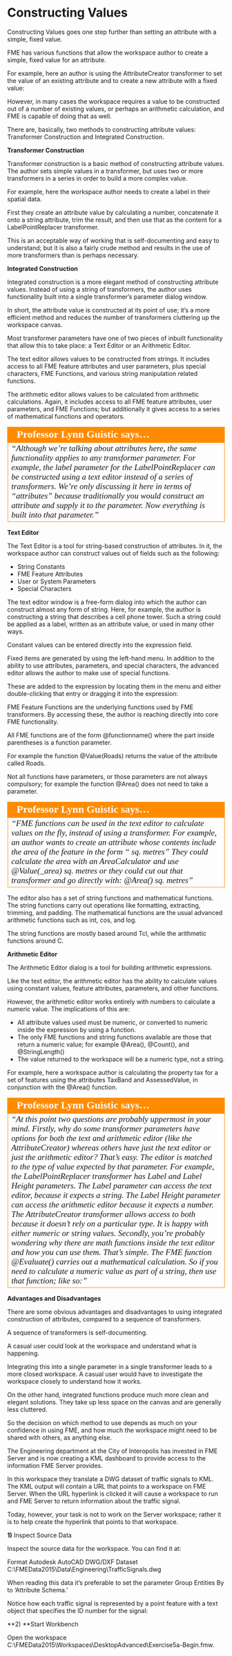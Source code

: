 # Constructing Values

Constructing Values goes one step further than setting an attribute with a simple, fixed value.

FME has various functions that allow the workspace author to create a simple, fixed value for an attribute.

For example, here an author is using the AttributeCreator transformer to set the value of an existing attribute and to create a new attribute with a fixed value:

However, in many cases the workspace requires a value to be constructed out of a number of existing values, or perhaps an arithmetic calculation, and FME is capable of doing that as well.

There are, basically, two methods to constructing attribute values: Transformer Construction and Integrated Construction.

**Transformer Construction**

Transformer construction is a basic method of constructing attribute values. The author sets simple values in a transformer, but uses two or more transformers in a series in order to build a more complex value.

For example, here the workspace author needs to create a label in their spatial data.

First they create an attribute value by calculating a number, concatenate it onto a string attribute, trim the result, and then use that as the content for a LabelPointReplacer transformer.

This is an acceptable way of working that is self-documenting and easy to understand; but it is also a fairly crude method and results in the use of more transformers than is perhaps necessary.

**Integrated Construction**

Integrated construction is a more elegant method of constructing attribute values. Instead of using a string of transformers, the author uses functionality built into a single transformer’s parameter dialog window.

In short, the attribute value is constructed at its point of use; it’s a more efficient method and reduces the number of transformers cluttering up the workspace canvas.

Most transformer parameters have one of two pieces of inbuilt functionality that allow this to take place: a Text Editor or an Arithmetic Editor.

The text editor allows values to be constructed from strings. It includes access to all FME feature attributes and user parameters, plus special characters, FME Functions, and various string manipulation related functions.

The arithmetic editor allows values to be calculated from arithmetic calculations. Again, it includes access to all FME feature attributes, user parameters, and FME Functions; but additionally it gives access to a series of mathematical functions and operators.

<table style="border-spacing: 0px">
<tr>
<td style="vertical-align:middle;background-color:darkorange;border: 2px solid darkorange">
<i class="fa fa-quote-left fa-lg fa-pull-left fa-fw" style="color:white;padding-right: 12px;vertical-align:text-top"></i>
<span style="color:white;font-size:x-large;font-weight: bold;font-family:serif">Professor Lynn Guistic says…</span>
</td>
</tr>

<tr>
<td style="border: 1px solid darkorange">
<span style="font-family:serif; font-style:italic; font-size:larger">
“Although we’re talking about attributes here, the same functionality
applies to any transformer parameter.
For example, the label parameter for the LabelPointReplacer can be
constructed using a text editor instead of a series of transformers.
We’re only discussing it here in terms of “attributes” because traditionally you would
construct an attribute and supply it to the parameter. Now everything is built into that
parameter.”
</span>
</td>
</tr>
</table>

**Text Editor**

The Text Editor is a tool for string-based construction of attributes. In it, the workspace author can construct values out of fields such as the following:

- String Constants
- FME Feature Attributes
- User or System Parameters
- Special Characters

The text editor window is a free-form dialog into which the author can construct almost any form of string. Here, for example, the author is constructing a string that describes a cell phone tower. Such a string could be applied as a label, written as an attribute value, or used in many other ways.

Constant values can be entered directly into the expression field.

Fixed items are generated by using the left-hand menu. In addition to the ability to use attributes, parameters, and special characters, the advanced editor allows the author to make use of special functions.

These are added to the expression by locating them in the menu and either double-clicking that entry or dragging it into the expression:

FME Feature Functions are the underlying functions used by FME transformers. By accessing these, the author is reaching directly into core FME functionality.

All FME functions are of the form @functionname() where the part inside parentheses is a function parameter.

For example the function @Value(Roads) returns the value of the attribute called Roads.

Not all functions have parameters, or those parameters are not always compulsory; for
example the function @Area() does not need to take a parameter.

<table style="border-spacing: 0px">
<tr>
<td style="vertical-align:middle;background-color:darkorange;border: 2px solid darkorange">
<i class="fa fa-quote-left fa-lg fa-pull-left fa-fw" style="color:white;padding-right: 12px;vertical-align:text-top"></i>
<span style="color:white;font-size:x-large;font-weight: bold;font-family:serif">Professor Lynn Guistic says…</span>
</td>
</tr>

<tr>
<td style="border: 1px solid darkorange">
<span style="font-family:serif; font-style:italic; font-size:larger">
“FME functions can be used in the text editor to calculate values on the fly,
instead of using a transformer.
For example, an author wants to create an attribute whose contents
include the area of the feature in the form “<area> sq. metres”
They could calculate the area with an AreaCalculator and use @Value(_area) sq. metres
or they could cut out that transformer and go directly with: @Area() sq. metres”
</span>
</td>
</tr>
</table>

The editor also has a set of string functions and mathematical functions. The string functions carry out operations like formatting, extracting, trimming, and padding. The mathematical functions are the usual advanced arithmetic functions such as int, cos, and log.

The string functions are mostly based around Tcl, while the arithmetic functions around C.

**Arithmetic Editor**

The Arithmetic Editor dialog is a tool for building arithmetic expressions.

Like the text editor, the arithmetic editor has the ability to calculate values using constant values, feature attributes, parameters, and other functions.

However, the arithmetic editor works entirely with numbers to calculate a numeric value. The implications of this are:

- All attribute values used must be numeric, or converted to numeric inside the expression by using a function.
- The only FME functions and string functions available are those that return a numeric
value; for example @Area(), @Count(), and @StringLength()
- The value returned to the workspace will be a numeric type, not a string.

For example, here a workspace author is calculating the property tax for a set of features using the attributes TaxBand and AssessedValue, in conjunction with the @Area() function.

<table style="border-spacing: 0px">
<tr>
<td style="vertical-align:middle;background-color:darkorange;border: 2px solid darkorange">
<i class="fa fa-quote-left fa-lg fa-pull-left fa-fw" style="color:white;padding-right: 12px;vertical-align:text-top"></i>
<span style="color:white;font-size:x-large;font-weight: bold;font-family:serif">Professor Lynn Guistic says…</span>
</td>
</tr>

<tr>
<td style="border: 1px solid darkorange">
<span style="font-family:serif; font-style:italic; font-size:larger">
“At this point two questions are probably uppermost in your mind.
Firstly, why do some transformer parameters have options for both the
text and arithmetic editor (like the AttributeCreator) whereas others have
just the text editor or just the arithmetic editor?
That’s easy. The editor is matched to the type of value expected by that parameter. For
example, the LabelPointReplacer transformer has Label and Label Height parameters.
The Label parameter can access the text editor, because it expects a string. The Label
Height parameter can access the arithmetic editor because it expects a number.
The AttributeCreator transformer allows access to both because it doesn’t rely on a
particular type. It is happy with either numeric or string values.
Secondly, you’re probably wondering why there are math functions inside the text editor
and how you can use them.
That’s simple. The FME function @Evaluate() carries out a mathematical calculation. So
if you need to calculate a numeric value as part of a string, then use that function; like
so:”
</span>
</td>
</tr>
</table>

**Advantages and Disadvantages**

There are some obvious advantages and disadvantages to using integrated construction of attributes, compared to a sequence of transformers.

A sequence of transformers is self-documenting.

A casual user could look at the workspace and understand what is happening.

Integrating this into a single parameter in a single transformer leads to a more closed workspace. A casual user would have to investigate the workspace closely to understand how it works.

On the other hand, integrated functions produce much more clean and elegant solutions. They take up less space on the canvas and are generally less cluttered.

So the decision on which method to use depends as much on your confidence in using FME, and how much the workspace might need to be shared with others, as anything else.

The Engineering department at the City of Interopolis has invested in FME Server and is now creating a KML dashboard to provide access to the information FME Server provides.

In this workspace they translate a DWG dataset of traffic signals to KML. The KML output will contain a URL that points to a workspace on FME Server. When the URL hyperlink is clicked it will cause a workspace to run and FME Server to return information about the traffic signal.

Today, however, your task is not to work on the Server workspace; rather it is to help create the hyperlink that points to that workspace.

**1)** Inspect Source Data

Inspect the source data for the workspace. You can find it at:

Format Autodesk AutoCAD DWG/DXF
Dataset C:\FMEData2015\Data\Engineering\TrafficSignals.dwg

When reading this data it’s preferable to set the parameter Group Entities By to ‘Attribute Schema.’

Notice how each traffic signal is represented by a point feature with a text object that specifies the ID number for the signal:

**2) **Start Workbench

Open the workspace C:\FMEData2015\Workspaces\DesktopAdvanced\Exercise5a-Begin.fmw.
